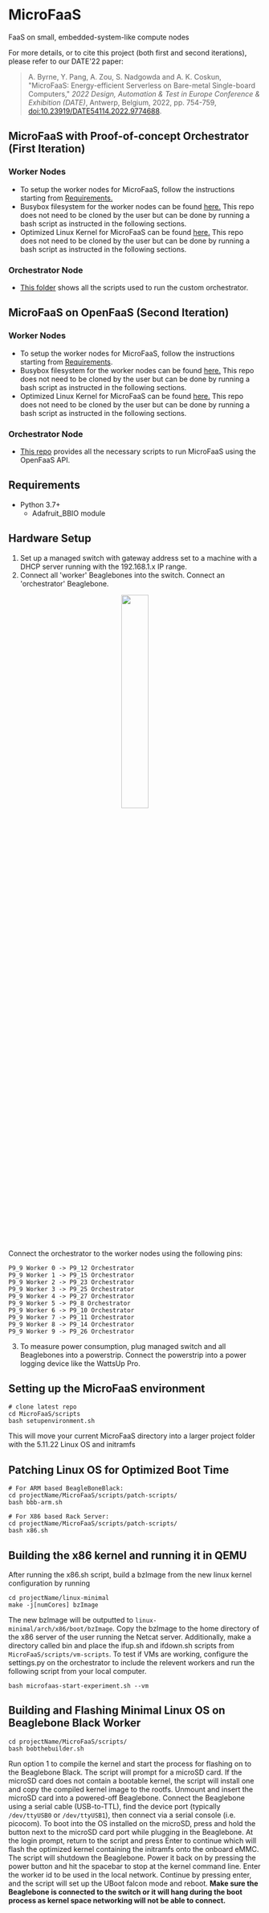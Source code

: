 # MicroFaaS
FaaS on small, embedded-system-like compute nodes

For more details, or to cite this project (both first and second iterations), please refer to our DATE'22 paper:
> A. Byrne, Y. Pang, A. Zou, S. Nadgowda and A. K. Coskun, "MicroFaaS: Energy-efficient Serverless on Bare-metal Single-board Computers," _2022 Design, Automation & Test in Europe Conference & Exhibition (DATE)_, Antwerp, Belgium, 2022, pp. 754-759, [doi:10.23919/DATE54114.2022.9774688](https://doi.org/10.23919/DATE54114.2022.9774688).

## MicroFaaS with Proof-of-concept Orchestrator (First Iteration)
### Worker Nodes
- To setup the worker nodes for MicroFaaS, follow the instructions starting from [Requirements.](./README.md#Requirements)
- Busybox filesystem for the worker nodes can be found [here.](https://github.com/peaclab/linux-initramfs) This repo does not need to be cloned by the user but can be done by running a bash script as instructed in the following sections.
- Optimized Linux Kernel for MicroFaaS can be found [here.](https://github.com/peaclab/linux-minimal) This repo does not need to be cloned by the user but can be done by running a bash script as instructed in the following sections.

### Orchestrator Node
- [This folder](https://github.com/peaclab/MicroFaaS/tree/main/orchestrator) shows all the scripts used to run the custom orchestrator.

## MicroFaaS on OpenFaaS (Second Iteration)
### Worker Nodes
- To setup the worker nodes for MicroFaaS, follow the instructions starting from [Requirements](./README.md#Requirements).
- Busybox filesystem for the worker nodes can be found [here.](https://github.com/peaclab/linux-initramfs) This repo does not need to be cloned by the user but can be done by running a bash script as instructed in the following sections.
- Optimized Linux Kernel for MicroFaaS can be found [here.](https://github.com/peaclab/linux-minimal) This repo does not need to be cloned by the user but can be done by running a bash script as instructed in the following sections.

### Orchestrator Node
- [This repo](https://github.com/peaclab/openfaas-microfaas/tree/master) provides all the necessary scripts to run MicroFaaS using the OpenFaaS API. 

## Requirements
* Python 3.7+
  * Adafruit_BBIO module
 
## Hardware Setup
1. Set up a managed switch with gateway address set to a machine with a DHCP server running with the 192.168.1.x IP range.
2. Connect all 'worker' Beaglebones into the switch. Connect an 'orchestrator' Beaglebone.
 <p align="center" width="100%">
    <img width="33%" src="BBB-pinLayout.png"> 
</p>
Connect the orchestrator to the worker nodes using the following pins:

```
P9_9 Worker 0 -> P9_12 Orchestrator
P9_9 Worker 1 -> P9_15 Orchestrator
P9_9 Worker 2 -> P9_23 Orchestrator
P9_9 Worker 3 -> P9_25 Orchestrator
P9_9 Worker 4 -> P9_27 Orchestrator
P9_9 Worker 5 -> P9_8 Orchestrator
P9_9 Worker 6 -> P9_10 Orchestrator
P9_9 Worker 7 -> P9_11 Orchestrator
P9_9 Worker 8 -> P9_14 Orchestrator
P9_9 Worker 9 -> P9_26 Orchestrator
```

3. To measure power consumption, plug managed switch and all Beaglebones into a powerstrip. Connect the powerstrip into a power logging device like the WattsUp Pro.

## Setting up the MicroFaaS environment
```
# clone latest repo
cd MicroFaaS/scripts
bash setupenvironment.sh
```
This will move your current MicroFaaS directory into a larger project folder with the 5.11.22 Linux OS and initramfs

## Patching Linux OS for Optimized Boot Time
```
# For ARM based BeagleBoneBlack:
cd projectName/MicroFaaS/scripts/patch-scripts/
bash bbb-arm.sh

# For X86 based Rack Server:
cd projectName/MicroFaaS/scripts/patch-scripts/
bash x86.sh
```

## Building the x86 kernel and running it in QEMU
After running the x86.sh script, build a bzImage from the new linux kernel configuration by running
```
cd projectName/linux-minimal
make -j[numCores] bzImage
```
The new bzImage will be outputted to `linux-minimal/arch/x86/boot/bzImage`. Copy the bzImage to the home directory of the x86 server of the user running the Netcat server. Additionally, make a directory called bin and place the ifup.sh and ifdown.sh scripts from `MicroFaaS/scripts/vm-scripts`. To test if VMs are working, configure the settings.py on the orchestrator to include the relevent workers and run the following script from your local computer. 
```
bash microfaas-start-experiment.sh --vm
```

## Building and Flashing Minimal Linux OS on Beaglebone Black Worker
```
cd projectName/MicroFaaS/scripts/
bash bobthebuilder.sh
```
Run option 1 to compile the kernel and start the process for flashing on to the Beaglebone Black. The script will prompt for a microSD card. If the microSD card does not contain a bootable kernel, the script will install one and copy the compiled kernel image to the rootfs. Unmount and insert the microSD card into a powered-off Beaglebone. Connect the Beaglebone using a serial cable (USB-to-TTL), find the device port (typically `/dev/ttyUSB0` or `/dev/ttyUSB1`), then connect via a serial console (i.e. picocom). To boot into the OS installed on the microSD, press and hold the button next to the microSD card port while plugging in the Beaglebone. At the login prompt, return to the script and press Enter to continue which will flash the optimized kernel containing the initramfs onto the onboard eMMC. The script will shutdown the Beaglebone. Power it back on by pressing the power button and hit the spacebar to stop at the kernel command line. Enter the worker id to be used in the local network. Continue by pressing enter, and the script will set up the UBoot falcon mode and reboot. **Make sure the Beaglebone is connected to the switch or it will hang during the boot process as kernel space networking will not be able to connect.**
